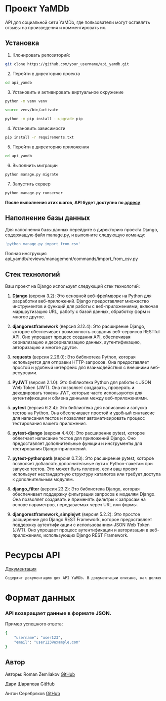 # Проект YaMDb

API для социальной сети YaMDb, где пользователи могут оставлять отзывы на произведения и комментировать их.

## Установка

1. Клонировать репозиторий:

```bash
git clone https://github.com/your_username/api_yamdb.git
```
2. Перейти в директорию проекта
```bash
cd api_yamdb
```
3. Установить и активировать виртуальное окружение

```bash
python -m venv venv
```
```bash
source venv/bin/activate
```
```bash
python -m pip install --upgrade pip
```
4. Установить зависимости
```bash
pip install -r requirements.txt
```
5. Перейти в директорию приложения
```bash
cd api_yamdb
```
6. Выполнить миграции
```bash
python manage.py migrate
```
7. Запустить сервер
```bash
python manage.py runserver
```
**После выполнения этих шагов, API будет доступно по [адресу](http://127.0.0.1:8000/)**

## Наполнение базы данных
Для наполнения базы данных перейдите в директорию проекта Django, содержащую
файл manage.py, и выполните следующую команду:
```bash
'python manage.py import_from_csv'
```
Полная инструкция api_yamdb/reviews/management/commands/import_from_csv.py

## Стек технологий
Ваш проект на Django использует следующий стек технологий:

1. **Django** (версия 3.2): Это основной веб-фреймворк на Python для разработки веб-приложений. Django предоставляет множество инструментов и функций для работы с веб-приложениями, включая маршрутизацию URL, работу с базой данных, обработку форм и многое другое.

2. **djangorestframework** (версия 3.12.4): Это расширение Django, которое обеспечивает возможность создания веб-сервисов RESTful API. Оно упрощает процесс создания API, обеспечивая сериализацию и десериализацию данных, аутентификацию, авторизацию и многое другое.

3. **requests** (версия 2.26.0): Это библиотека Python, которая используется для отправки HTTP-запросов. Она предоставляет простой и удобный интерфейс для взаимодействия с внешними веб-ресурсами.

4. **PyJWT** (версия 2.1.0): Это библиотека Python для работы с JSON Web Token (JWT). Она позволяет создавать, проверять и декодировать токены JWT, которые часто используются для аутентификации и обмена данными между веб-приложениями.

5. **pytest** (версия 6.2.4): Это библиотека для написания и запуска тестов на Python. Она обеспечивает простой и удобный синтаксис для написания тестов и позволяет автоматизировать процесс тестирования вашего приложения.

6. **pytest-django** (версия 4.4.0): Это расширение pytest, которое облегчает написание тестов для приложений Django. Оно предоставляет дополнительные функции и инструменты для тестирования Django-приложений.

7. **pytest-pythonpath** (версия 0.7.3): Это расширение pytest, которое позволяет добавлять дополнительные пути к Python-пакетам при запуске тестов. Это может быть полезно, если ваш проект использует нестандартную структуру каталогов или требует доступа к дополнительным модулям.

8. **django_filter** (версия 23.2): Это библиотека Django, которая обеспечивает поддержку фильтрации запросов к моделям Django. Она позволяет создавать и применять фильтры к запросам на основе параметров, передаваемых через URL или формы.

9. **djangorestframework_simplejwt** (версия 5.2.2): Это простое расширение для Django REST Framework, которое предоставляет поддержку аутентификации с использованием JSON Web Token (JWT). Оно упрощает процесс аутентификации и авторизации в веб-приложениях, использующих Django REST Framework.

# Ресурсы API
[Документация](http://127.0.0.1:8000/redoc/)
```bash
Содержит документацию для API YaMDb. В документации описано, как должен работаь API. Документация представлена в формате Redoc.
```
# Формат данных
### API возвращает данные в формате JSON.

Пример успешного ответа:

```bash
{
    "username": "user123",
    "email": "user123@example.com"
}
```

## Автор
Авторы: 
Roman Zemliakov [GitHub](https://github.com/zmlkf)

Дари Шарапова [GitHub](https://github.com/sh-dar)

Антон Серебряков [GitHub](https://github.com/AntonSerebryakov)

